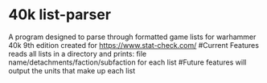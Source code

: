 # 40k list-parser
A program designed to parse through formatted game lists for warhammer 40k 9th edition 
created for https://www.stat-check.com/
#Current Features
reads all lists in a directory and prints: file name/detachments/faction/subfaction for each list 
#Future features
will output the units that make up each list
